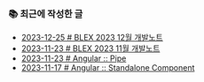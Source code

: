 ### 📚 최근에 작성한 글

<!-- BLEX:START -->
- [2023-12-25 # BLEX 2023 12월 개발노트](https://blex.me/@baealex/blex-2023-12%EC%9B%94-%EA%B0%9C%EB%B0%9C%EB%85%B8%ED%8A%B8)
- [2023-11-23 # BLEX 2023 11월 개발노트](https://blex.me/@baealex/blex-2023-11%EC%9B%94-%EA%B0%9C%EB%B0%9C%EB%85%B8%ED%8A%B8)
- [2023-11-23 # Angular :: Pipe](https://blex.me/@baealex/angular-pipe)
- [2023-11-17 # Angular :: Standalone Component](https://blex.me/@baealex/angular-standalone-component)<!-- BLEX:END -->

<!-- YOUTUBE:START --><!-- YOUTUBE:END -->
